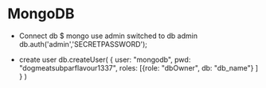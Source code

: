 # MongoDB

- Connect db
$ mongo
 use admin
switched to db admin
 db.auth('admin','SECRETPASSWORD');

- create user
 db.createUser(
   {
     user: "mongodb",
     pwd: "dogmeatsubparflavour1337",
     roles: [{role: "dbOwner", db: "db_name"} ]
   }
 )
